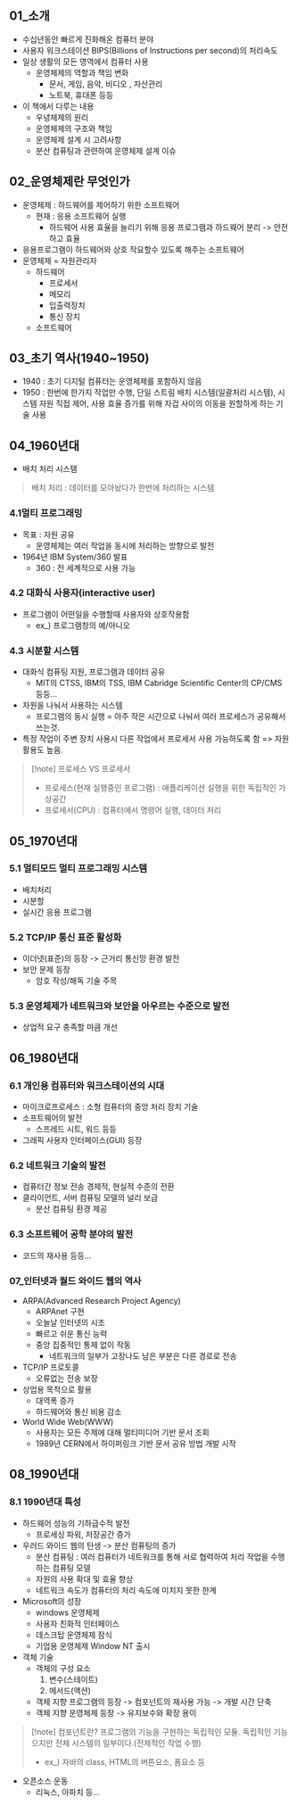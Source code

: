 ## 01_소개
- 수십년동안 빠르게 진화해온 컴퓨터 분야
- 사용자 워크스테이션 BIPS(Billions of Instructions per second)의 처리속도
- 일상 생활의 모든 영역에서 컴퓨터 사용
	- 운영체제의 역할과 책임 변화 
		- 문서, 게임, 음악, 비디오 , 자산관리
		- 노트북, 휴대폰 등등
- 이 책에서 다루는 내용
	- 우녕체제의 원리 
	- 운영체제의 구조와 책임
	- 운영체제 설계 시 고려사항
	- 분산 컴퓨팅과 관련하여 운영체제 설계 이슈

## 02_운영체제란 무엇인가
- 운영체제 : 하드웨어를 제어하기 위한 소프트웨어
	- 현재 : 응용 소프트웨어 실행
		- 하드웨어 사용 효율을 늘리기 위해 응용 프로그램과 하드웨어 분리 -> 안전하고 효율
- 응용프로그램이 하드웨어와 상호 작요할수 있도록 해주는 소프트웨어
- 운영체제 = 자원관리자
	- 하드웨어
		- 프로세서
		- 메모리
		- 입출력장치
		- 통신 장치
	- 소프트웨어

## 03_초기 역사(1940~1950)
- 1940 : 초기 디지털 컴퓨터는 운영체제를 포함하지 않음
- 1950 : 한번에 한가지 작업만 수행, 단일 스트림 배치 시스템(일괄처리 시스템), 시스템 자원 직접 제어, 사용 효율 증가를 위해 자겁 사이의 이동을 원할하게 하는 기술 사용

## 04_1960년대
- 배치 처리 시스템
>배치 처리 : 데이터를 모아놨다가 한번에 처리하는 시스템

### 4.1멀티 프로그래밍
- 목표 : 자원 공유
	- 운영체제는 여러 작업을 동시에 처리하는 방향으로 발전
- 1964년 IBM System/360 발표
	- 360 : 전 세계적으로 사용 가능
### 4.2 대화식 사용자(interactive user) 
- 프로그램이 어떤일을 수행할때 사용자와 상호작용함
	- ex_) 프로그램창의 예/아니오

### 4.3 시분할 시스템
-  대화식 컴퓨팅 지원, 프로그램과 데이터 공유
	- MIT의 CTSS, IBM의 TSS, IBM Cabridge Scientific Center의 CP/CMS 등등...
- 자원을 나눠서 사용하는 시스템
	- 프로그램의 동시 실행 = 아주 작은 시간으로 나눠서 여러 프로세스가 공유해서 쓰는것.
- 특정 작업이 주변 장치 사용시 다른 작업에서 프로세서 사용 가능하도록 함 => 자원 활용도 높음.

>[!note] 프로세스 VS 프로세서
>- 프로세스(현재 실행중인 프로그램) : 애플리케이션 실행을 위한 독립적인 가상공간
>- 프로세서(CPU) : 컴퓨터에서 명령어 실행, 데이터 처리

## 05_1970년대
### 5.1 멀티모드 멀티 프로그래밍 시스템
- 배치처리
- 시분할
- 실시간 응용 프로그램

### 5.2 TCP/IP 통신 표준 활성화
- 이더넷(표준)의 등장 -> 근거리 통신망 환경 발전
- 보안 문제 등장
	- 암호 작성/해독 기술 주목

### 5.3 운영체제가 네트워크와 보안을 아우르는 수준으로 발전
- 상업적 요구 충족할 마큼 개선

## 06_1980년대
### 6.1 개인용 컴퓨터와 워크스테이션의 시대
- 마이크로프로세스 : 소형 컴퓨터의 중앙 처리 장치 기술
- 소프트웨어의 발전
	- 스프레드 시트, 워드 등등
- 그래픽 사용자 인터페이스(GUI) 등장

### 6.2 네트워크 기술의 발전
- 컴퓨터간 정보 전송 경제적, 현실적 수준의 전환
- 클라이언트, 서버 컴퓨팅 모델의 널리 보급
	- 분산 컴퓨팅 환경 제공

### 6.3 소프트웨어 공학 분야의 발전
- 코드의 재사용 등등...

### 07_인터넷과 월드 와이드 웹의 역사
- ARPA(Advanced Research Project Agency)
	- ARPAnet 구현
	- 오늘날 인터넷의 시조
	- 빠르고 쉬운 통신 능력
	- 중앙 집중적인 통제 없이 작동
		- 네트워크의 일부가 고장나도 남은 부분은 다른 경로로 전송
- TCP/IP 프로토콜
	- 오류없는 전송 보장
- 상업용 목적으로 활용
	- 대역폭 증가
	- 하드웨어와 통신 비용 감소
- World Wide Web(WWW)
	- 사용자는 모든 주제에 대해 멀티미디어 기반 문서 조회
	- 1989년 CERN에서 하이퍼링크 기반 문서 공유 방법 개발 시작

## 08_1990년대
### 8.1 1990년대 특성
- 하드웨어 성능의 기하급수적 발전
	- 프로세싱 파워, 저장공간 증가
- 우러드 와이드 웹의 탄생 -> 분산 컴퓨팅의 증가
	- 분산 컴퓨팅 : 여러 컴퓨터가 네트워크를 통해 서로 협력하여 처리 작업을 수행하는 컴퓨팅 모델
	- 자원의 사용 확대 및 효율 향상
	- 네트워크 속도가 컴퓨터의 처리 속도에 미치지 못한 한계
- Microsoft의 성장
	- windows 운영체제 
	- 사용자 친화적 인터페이스
	- 데스크탑 운영체제 잠식
	- 기업용 운영체제 Window NT 출시
- 객체 기술
	- 객체의 구성 요소
		1. 변수(스테이트)
		2. 메서드(액션)
	- 객체 지향 프로그램의 등장 -> 컴포넌트의 재사용 가능 -> 개발 시간 단축
	- 객체 지향 운영체제 등장 -> 유지보수와 확장 용이

>[!note] 컴포넌트란?
>프로그램의 기능을 구현하는 독립적인 모듈.
>독립적인 기능으지만 전체 시스템의 일부이다.(전체적인 작업 수행)
>- ex_) 자바의 class, HTML의 버튼요소, 폼요소 등

- 오픈소스 운동
	- 리눅스, 아파치 등...

